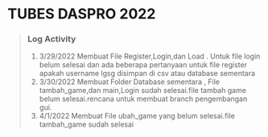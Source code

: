 # TUBES DASPRO 2022

> ### Log Activity 
> 1. 3/29/2022 Membuat File Register,Login,dan Load . Untuk file login belum selesai dan ada beberapa pertanyaan untuk file register apakah username lgsg disimpan di csv atau database sementara
> 2. 3/30/2022 Membuat Folder Database sementara , File tambah_game,dan main,Login sudah selesai.file tambah game belum selesai.rencana untuk membuat branch pengembangan gui.
> 3. 4/1/2022 Membuat File ubah_game yang belum selesai.file tambah_game sudah selesai 
